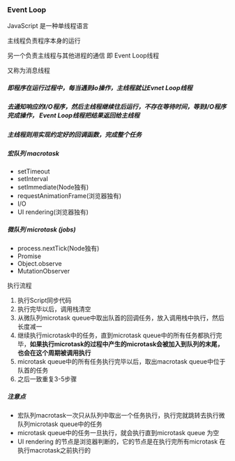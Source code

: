 ### Event Loop

  JavaScript 是一种单线程语言

  主线程负责程序本身的运行

  另一个负责主线程与其他进程的通信 即 Event Loop线程

  又称为消息线程

   

#####   即程序在运行过程中，每当遇到io操作，主线程就让Evnet Loop线程

##### 去通知响应的I/O程序，然后主线程继续往后运行，不存在等待时间，等到I/O程序完成操作， Event  Loop线程把结果返回给主线程

##### 主线程则用实现约定好的回调函数，完成整个任务



##### 宏队列  macrotask

- setTimeout
- setInterval
- setImmediate(Node独有)
- requestAnimationFrame(浏览器独有)
- I/O
- UI rendering(浏览器独有)

##### 微队列 microtask  (jobs)

- process.nextTick(Node独有)
- Promise
- Object.observe
- MutationObserver

执行流程

1. 执行Script同步代码
2. 执行完毕以后，调用栈清空
3. 从微队列microtask queue中取出队首的回调任务，放入调用栈中执行，然后长度减一
4. 继续执行microtask中的任务，直到microtask queue中的所有任务都执行完毕，**如果执行microtask的过程中产生的microtask会被加入到队列的末尾，也会在这个周期被调用执行**
5. microtask queue中的所有任务执行完毕以后，取出macrotask queue中位于队首的任务
6. 之后一致重复3-5步骤

##### 注意点

- 宏队列macrotask一次只从队列中取出一个任务执行，执行完就跳转去执行微队列microtask queue中的任务
- microtask queue中的任务一旦执行，就会执行直到microtask queue 为空
- UI rendering 的节点是浏览器判断的，它的节点是在执行完所有microtask 在执行macrotask之前执行的





